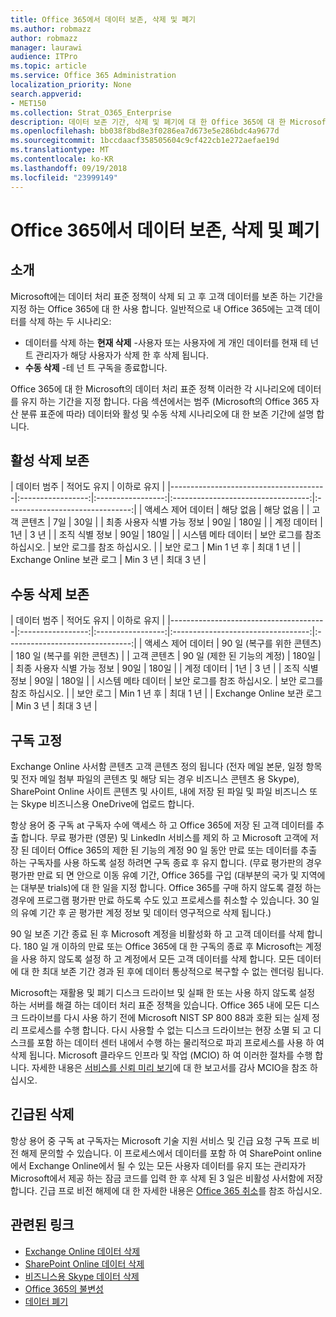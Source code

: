 ```yaml
---
title: Office 365에서 데이터 보존, 삭제 및 폐기
ms.author: robmazz
author: robmazz
manager: laurawi
audience: ITPro
ms.topic: article
ms.service: Office 365 Administration
localization_priority: None
search.appverid:
- MET150
ms.collection: Strat_O365_Enterprise
description: 데이터 보존 기간, 삭제 및 폐기에 대 한 Office 365에 대 한 Microsoft의 정책 개요입니다.
ms.openlocfilehash: bb038f8bd8e3f0286ea7d673e5e286bdc4a9677d
ms.sourcegitcommit: 1bccdaacf358505604c9cf422cb1e272aefae19d
ms.translationtype: MT
ms.contentlocale: ko-KR
ms.lasthandoff: 09/19/2018
ms.locfileid: "23999149"
---
```

# <a name="data-retention-deletion-and-destruction-in-office-365"></a>Office 365에서 데이터 보존, 삭제 및 폐기

## <a name="introduction"></a>소개
Microsoft에는 데이터 처리 표준 정책이 삭제 되 고 후 고객 데이터를 보존 하는 기간을 지정 하는 Office 365에 대 한 사용 합니다. 일반적으로 내 Office 365에는 고객 데이터를 삭제 하는 두 시나리오:
- 데이터를 삭제 하는 **현재 삭제** -사용자 또는 사용자에 게 개인 데이터를 현재 테 넌 트 관리자가 해당 사용자가 삭제 한 후 삭제 됩니다.
- **수동 삭제** -테 넌 트 구독을 종료합니다.

Office 365에 대 한 Microsoft의 데이터 처리 표준 정책 이러한 각 시나리오에 데이터를 유지 하는 기간을 지정 합니다. 다음 섹션에서는 범주 (Microsoft의 Office 365 자산 분류 표준에 따라) 데이터와 활성 및 수동 삭제 시나리오에 대 한 보존 기간에 설명 합니다.

## <a name="active-deletion-retention"></a>활성 삭제 보존

| 데이터 범주 | 적어도 유지 | 이하로 유지 |
|---------------------------------------|:-----------------:|:-----------------:|:----------------------------------:|:-------------------------------:|
| 액세스 제어 데이터 | 해당 없음 | 해당 없음 |
| 고객 콘텐츠 | 7일 | 30일 |
| 최종 사용자 식별 가능 정보 | 90일 | 180일 |
| 계정 데이터 | 1년 | 3 년 |
| 조직 식별 정보 | 90일 | 180일 |
| 시스템 메타 데이터 | 보안 로그를 참조 하십시오. | 보안 로그를 참조 하십시오. |
| 보안 로그 | Min 1 년 후 | 최대 1 년 |
| Exchange Online 보관 로그 | Min 3 년 | 최대 3 년 |

## <a name="passive-deletion-retention"></a>수동 삭제 보존

| 데이터 범주 | 적어도 유지 | 이하로 유지 |
|---------------------------------------|:-----------------:|:-----------------:|:----------------------------------:|:-------------------------------:|
| 액세스 제어 데이터 | 90 일 (복구를 위한 콘텐츠) | 180 일 (복구를 위한 콘텐츠) |
| 고객 콘텐츠 | 90 일 (제한 된 기능의 계정) | 180일 |
| 최종 사용자 식별 가능 정보 | 90일 | 180일 |
| 계정 데이터 | 1년 | 3 년 |
| 조직 식별 정보 | 90일 | 180일 |
| 시스템 메타 데이터 | 보안 로그를 참조 하십시오. | 보안 로그를 참조 하십시오. |
| 보안 로그 | Min 1 년 후 | 최대 1 년 |
| Exchange Online 보관 로그 | Min 3 년 | 최대 3 년 |

## <a name="subscription-rentention"></a>구독 고정

Exchange Online 사서함 콘텐츠 고객 콘텐츠 정의 됩니다 (전자 메일 본문, 일정 항목 및 전자 메일 첨부 파일의 콘텐츠 및 해당 되는 경우 비즈니스 콘텐츠 용 Skype), SharePoint Online 사이트 콘텐츠 및 사이트, 내에 저장 된 파일 및 파일 비즈니스 또는 Skype 비즈니스용 OneDrive에 업로드 합니다.

항상 용어 중 구독 at 구독자 수에 액세스 하 고 Office 365에 저장 된 고객 데이터를 추출 합니다. 무료 평가판 (영문) 및 LinkedIn 서비스를 제외 하 고 Microsoft 고객에 저장 된 데이터 Office 365의 제한 된 기능의 계정 90 일 동안 만료 또는 데이터를 추출 하는 구독자를 사용 하도록 설정 하려면 구독 종료 후 유지 합니다. (무료 평가판의 경우 평가판 만료 되 면 안으로 이동 유예 기간, Office 365를 구입 (대부분의 국가 및 지역에는 대부분 trials)에 대 한 일을 지정 합니다. Office 365를 구매 하지 않도록 결정 하는 경우에 프로그램 평가판 만료 하도록 수도 있고 프로세스를 취소할 수 있습니다. 30 일의 유예 기간 후 곧 평가판 계정 정보 및 데이터 영구적으로 삭제 됩니다.)

90 일 보존 기간 종료 된 후 Microsoft 계정을 비활성화 하 고 고객 데이터를 삭제 합니다. 180 일 개 이하의 만료 또는 Office 365에 대 한 구독의 종료 후 Microsoft는 계정을 사용 하지 않도록 설정 하 고 계정에서 모든 고객 데이터를 삭제 합니다. 모든 데이터에 대 한 최대 보존 기간 경과 된 후에 데이터 통상적으로 복구할 수 없는 렌더링 됩니다.

Microsoft는 재활용 및 폐기 디스크 드라이브 및 실패 한 또는 사용 하지 않도록 설정 하는 서버를 해결 하는 데이터 처리 표준 정책을 있습니다. Office 365 내에 모든 디스크 드라이브를 다시 사용 하기 전에 Microsoft NIST SP 800 88과 호환 되는 실제 정리 프로세스를 수행 합니다. 다시 사용할 수 없는 디스크 드라이브는 현장 소멸 되 고 디스크를 포함 하는 데이터 센터 내에서 수행 하는 물리적으로 파괴 프로세스를 사용 하 여 삭제 됩니다. Microsoft 클라우드 인프라 및 작업 (MCIO) 하 여 이러한 절차를 수행 합니다. 자세한 내용은 [서비스를 신뢰 미리 보기](https://aka.ms/STP)에 대 한 보고서를 감사 MCIO을 참조 하십시오.

## <a name="expedited-deletion"></a>긴급된 삭제
항상 용어 중 구독 at 구독자는 Microsoft 기술 지원 서비스 및 긴급 요청 구독 프로 비전 해제 문의할 수 있습니다. 이 프로세스에서 데이터를 포함 하 여 SharePoint online에서 Exchange Online에서 될 수 있는 모든 사용자 데이터를 유지 또는 관리자가 Microsoft에서 제공 하는 잠금 코드를 입력 한 후 삭제 된 3 일은 비활성 사서함에 저장 합니다. 긴급 프로 비전 해제에 대 한 자세한 내용은 [Office 365 취소](https://support.office.com/article/Cancel-Office-365-for-business-b1bc0bef-4608-4601-813a-cdd9f746709a)를 참조 하십시오.

## <a name="related-links"></a>관련된 링크
- [Exchange Online 데이터 삭제](office-365-exchange-online-data-deletion.md)
- [SharePoint Online 데이터 삭제](office-365-sharepoint-online-data-deletion.md)
- [비즈니스용 Skype 데이터 삭제](office-365-skype-data-deletion.md)
- [Office 365의 불변성](office-365-data-immutability.md)
- [데이터 폐기](office-365-data-destruction.md)